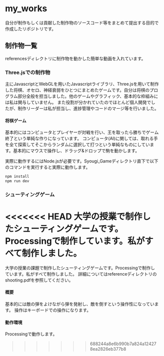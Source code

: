 # my_works

自分が制作もしくは貢献した制作物のソースコード等をまとめて提出する目的で作成したリポジトリです。

## 制作物一覧

referencesディレクトリに制作物を動かした簡単な動画を入れています。

### Three.jsでの制作物

主にJavascriptとWebGLを用いたJavascriptライブラリ、Three.jsを用いて制作した将棋、オセロ、神経衰弱をひとつにまとめたゲームです。自分は将棋のプログラム部分全般を担当しました。他のゲームやグラフィック、基本的な枠組みには私は関与していません。
また役割が分かれていたのでほとんど個人開発でしたが、制作リーダーは私が担当し、進捗管理やコードのマージ等を行いました。

#### 将棋ゲーム
基本的にはコンピュータとプレイヤーが対戦を行い、王を取ったら勝ちでゲーム終了という単純な作りになっています。
コンピュータ(AI)に関しては、取れる手を全て探索してそこからランダムに選択して打つという単純なものにしています。基本的にマウスで操作し、ドラッグ&ドロップで駒を動かします。

実際に動作するにはNode.jsが必要です。Syougi_Gameディレクトリ直下で以下のコマンドを実行すると実際に動作します。

```bash
npm install
npm run dev
```

### シューティングゲーム

<<<<<<< HEAD
大学の授業で制作したシューティングゲームです。Processingで制作しています。私がすべて制作しました。
=======
大学の授業の課題で制作したシューティングゲームです。Processingで制作しています。私がすべて制作しました。
詳細についてはreferenceディレクトリのshooting.pdfを参照してください。

#### 概要

基本的には敵の弾をよけながら弾を発射し、敵を倒すという操作性になっています。
操作はキーボードでの操作になります。

#### 動作環境

Processingで動作します。





>>>>>>> 688244a8e6b990b7a824a124278ea2826eb377b8
